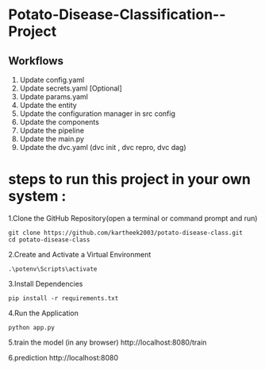 # Potato-Disease-Classification--Project


## Workflows

1. Update config.yaml
2. Update secrets.yaml [Optional]
3. Update params.yaml
4. Update the entity
5. Update the configuration manager in src config
6. Update the components
7. Update the pipeline 
8. Update the main.py
9. Update the dvc.yaml (dvc init , dvc repro, dvc dag)

# steps to run this project in your own system :

1.Clone the GitHub Repository(open a terminal or command prompt and run)
   
    git clone https://github.com/kartheek2003/potato-disease-class.git
    cd potato-disease-class

2.Create and Activate a Virtual Environment
   
    .\potenv\Scripts\activate

3.Install Dependencies

    pip install -r requirements.txt


4.Run the Application

    python app.py

5.train the model  (in any browser)
   http://localhost:8080/train

6.prediction
   http://localhost:8080
